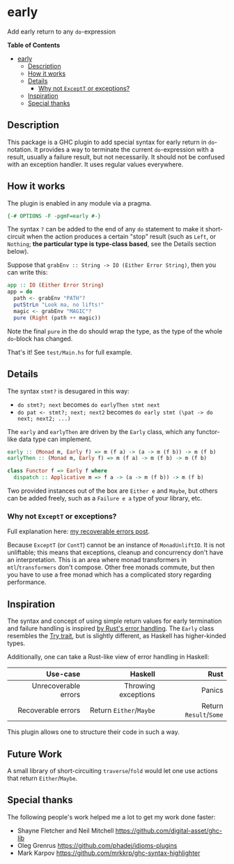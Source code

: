 # early

Add early return to any `do`-expression

<!-- markdown-toc start - Don't edit this section. Run M-x markdown-toc-refresh-toc -->
**Table of Contents**

- [early](#early)
    - [Description](#description)
    - [How it works](#how-it-works)
    - [Details](#details)
        - [Why not `ExceptT` or exceptions?](#why-not-exceptt-or-exceptions)
    - [Inspiration](#inspiration)
    - [Special thanks](#special-thanks)

<!-- markdown-toc end -->


## Description

This package is a GHC plugin to add special syntax for early return in
`do`-notation. It provides a way to terminate the current
`do`-expression with a result, usually a failure result, but not
necessarily. It should not be confused with an exception handler. It
uses regular values everywhere.

## How it works

The plugin is enabled in any module via a pragma.

``` haskell
{-# OPTIONS -F -pgmF=early #-}
```

The syntax `?` can be added to the end of any `do` statement to make
it short-circuit when the action produces a certain "stop" result
(such as `Left`, or `Nothing`; **the particular type is type-class
based**, see the Details section below).

Suppose that `grabEnv :: String -> IO (Either Error String)`, then you
can write this:

```haskell
app :: IO (Either Error String)
app = do
  path <- grabEnv "PATH"?
  putStrLn "Look ma, no lifts!"
  magic <- grabEnv "MAGIC"?
  pure (Right (path ++ magic))
```

Note the final `pure` in the do should wrap the type, as the type of
the whole `do`-block has changed.

That's it! See `test/Main.hs` for full example.

## Details

The syntax `stmt?` is desugared in this way:

* `do stmt?; next` becomes `do earlyThen stmt next`
* `do pat <- stmt?; next; next2` becomes `do early stmt (\pat -> do next; next2; ...)`

The `early` and `earlyThen` are driven by the `Early` class, which any
functor-like data type can implement.

``` haskell
early :: (Monad m, Early f) => m (f a) -> (a -> m (f b)) -> m (f b)
earlyThen :: (Monad m, Early f) => m (f a) -> m (f b) -> m (f b)
```

``` haskell
class Functor f => Early f where
  dispatch :: Applicative m => f a -> (a -> m (f b)) -> m (f b)
```

Two provided instances out of the box are `Either e` and `Maybe`, but
others can be added freely, such as a `Failure e a` type of your
library, etc.

### Why not `ExceptT` or exceptions?

Full explanation here:
[my recoverable errors post](https://chrisdone.com/posts/recoverable-errors-in-haskell/).

Because `ExceptT` (or `ContT`) cannot be an
instance of `MonadUnliftIO`. It is not unliftable; this means that
exceptions, cleanup and concurrency don't have an interpretation. This
is an area where monad transformers in `mtl`/`transformers` don't
compose. Other free monads commute, but then you have to use a free
monad which has a complicated story regarding performance.

## Inspiration

The syntax and concept of using simple return values for early
termination and failure handling is inspired
[by Rust's error handling](https://doc.rust-lang.org/rust-by-example/error/result/enter_question_mark.html). The
`Early` class resembles the
[Try trait](https://doc.rust-lang.org/std/ops/trait.Try.html), but is
slightly different, as Haskell has higher-kinded types.

Additionally, one can take a Rust-like view of error handling in
Haskell:

|Use-case|Haskell|Rust|
|---:|---:|---:|
|Unrecoverable errors|Throwing exceptions|Panics|
|Recoverable errors|Return `Either`/`Maybe`|Return `Result`/`Some`|

This plugin allows one to structure their code in such a way.

## Future Work

A small library of short-circuiting `traverse`/`fold` would let one
use actions that return `Either`/`Maybe`.

## Special thanks

The following people's work helped me a lot to get my work done faster:

* Shayne Fletcher and Neil Mitchell https://github.com/digital-asset/ghc-lib
* Oleg Grenrus https://github.com/phadej/idioms-plugins
* Mark Karpov https://github.com/mrkkrp/ghc-syntax-highlighter
